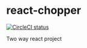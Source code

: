 # react-chopper

[![CircleCI status](https://circleci.com/gh/pawarvijay/react-chopper/tree/master.svg?style=svg)](https://circleci.com/gh/pawarvijay/react-chopper/tree/master)

Two way react project
